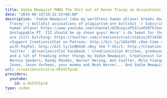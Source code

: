 ```yaml
---
title: Vadim Newquist PWNS The Shit out of Devon Tracey on Accusations Of Plagiarism
date: "2019-09-15T10:32:52+08:00"
description: 'Vadim Newquist (aka my worthless human shlave) breaks down why Devon
  Tracey''s bullshit accusations of plagiarism are bullshit :) Subscribe to my worthless
  human shlave! https://www.youtube.com/channel/UCRuzpixPSICueOVEFklbunQ Atheism Is
  Unstoppable PT. III should be up shoon guys! Here''s da tweet for those of you dat
  are still bitching: https://twitter.com/creationistcat/status/671416666622947328
  ✔Support CreationistCat on Patreon: http://bit.ly/1ASeYOt ✔One-time contribution
  with PayPal: http://bit.ly/1eQR4sR ✔Buy the T-Shirt: http://CreationistCatTees.com
  Twitter : @CreationistCat Facebook : CreationistCat Written, produced and directed
  and a lot of freaking other things by Vadim Newquist, Creationist Cat, Roman Polanski,
  Bernie Sanders, Randy Rhodes, Warner Herzog, Ann Coulter, Milo Yianappolus, Alex
  Jones, Jason Vorhees, your momma and Noah Warner... And Vadim Newquist.'
url: /creationistcat/w-Xh5YCFpc8/
providers:
  youtube:
    id: w-Xh5YCFpc8
type: video
---
```

